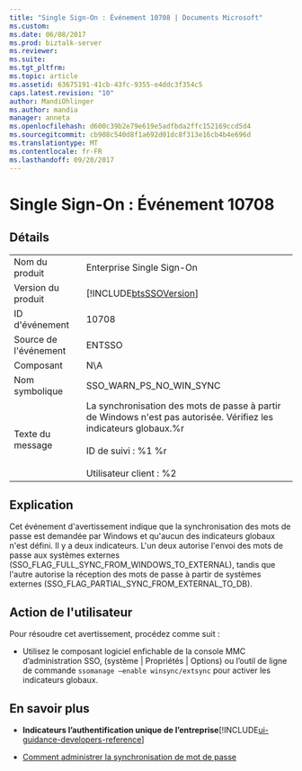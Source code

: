 ```yaml
---
title: "Single Sign-On : Événement 10708 | Documents Microsoft"
ms.custom: 
ms.date: 06/08/2017
ms.prod: biztalk-server
ms.reviewer: 
ms.suite: 
ms.tgt_pltfrm: 
ms.topic: article
ms.assetid: 63675191-41cb-43fc-9355-e4ddc3f354c5
caps.latest.revision: "10"
author: MandiOhlinger
ms.author: mandia
manager: anneta
ms.openlocfilehash: d600c39b2e79e619e5adfbda2ffc152169ccd5d4
ms.sourcegitcommit: cb908c540d8f1a692d01dc8f313e16cb4b4e696d
ms.translationtype: MT
ms.contentlocale: fr-FR
ms.lasthandoff: 09/20/2017
---
```

# <a name="single-sign-on-event-10708"></a>Single Sign-On : Événement 10708
## <a name="details"></a>Détails  
  
|||  
|-|-|  
|Nom du produit|Enterprise Single Sign-On|  
|Version du produit|[!INCLUDE[btsSSOVersion](../includes/btsssoversion-md.md)]|  
|ID d'événement|10708|  
|Source de l'événement|ENTSSO|  
|Composant|N\A|  
|Nom symbolique|SSO_WARN_PS_NO_WIN_SYNC|  
|Texte du message|La synchronisation des mots de passe à partir de Windows n'est pas autorisée. Vérifiez les indicateurs globaux.%r<br /><br /> ID de suivi : %1 %r<br /><br /> Utilisateur client : %2|  
  
## <a name="explanation"></a>Explication  
 Cet événement d'avertissement indique que la synchronisation des mots de passe est demandée par Windows et qu'aucun des indicateurs globaux n'est défini. Il y a deux indicateurs. L'un deux autorise l'envoi des mots de passe aux systèmes externes (SSO_FLAG_FULL_SYNC_FROM_WINDOWS_TO_EXTERNAL), tandis que l'autre autorise la réception des mots de passe à partir de systèmes externes (SSO_FLAG_PARTIAL_SYNC_FROM_EXTERNAL_TO_DB).  
  
## <a name="user-action"></a>Action de l'utilisateur  
 Pour résoudre cet avertissement, procédez comme suit :  
  
-   Utilisez le composant logiciel enfichable de la console MMC d’administration SSO, (système &#124; Propriétés &#124; Options) ou l’outil de ligne de commande `ssomanage –enable winsync/extsync` pour activer les indicateurs globaux.  
  
## <a name="more-info"></a>En savoir plus
  
-   **Indicateurs l’authentification unique de l’entreprise**[!INCLUDE[ui-guidance-developers-reference](../includes/ui-guidance-developers-reference.md)]
  
-   [Comment administrer la synchronisation de mot de passe](../core/how-to-administer-password-synchronization.md)